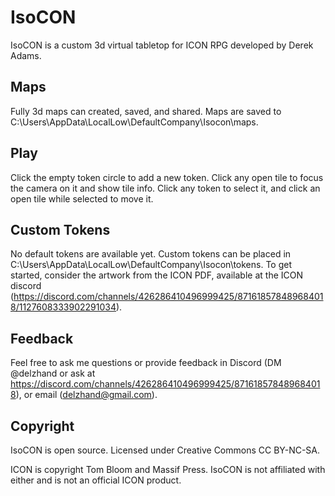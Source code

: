 # IsoCON

IsoCON is a custom 3d virtual tabletop for ICON RPG developed by Derek Adams.

## Maps
Fully 3d maps can created, saved, and shared. Maps are saved to C:\Users<username>\AppData\LocalLow\DefaultCompany\Isocon\maps.

## Play
Click the empty token circle to add a new token. Click any open tile to focus the camera on it and show tile info. Click any token to select it, and click an open tile while selected to move it.

## Custom Tokens
No default tokens are available yet. Custom tokens can be placed in C:\Users<username>\AppData\LocalLow\DefaultCompany\Isocon\tokens. To get started, consider the artwork from the ICON PDF, available at the ICON discord (https://discord.com/channels/426286410496999425/871618578489684018/1127608333902291034).

## Feedback
Feel free to ask me questions or provide feedback in Discord (DM @delzhand or ask at https://discord.com/channels/426286410496999425/871618578489684018), or email (delzhand@gmail.com).

## Copyright
IsoCON is open source. Licensed under Creative Commons CC BY-NC-SA.

ICON is copyright Tom Bloom and Massif Press. IsoCON is not affiliated with either and is not an official ICON product.
